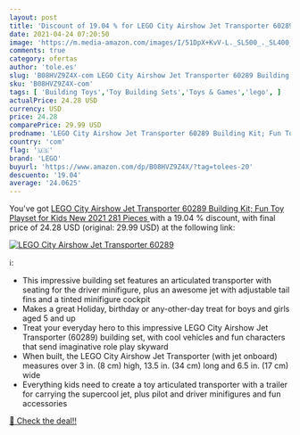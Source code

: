 ```yaml
---
layout: post
title: 'Discount of 19.04 % for LEGO City Airshow Jet Transporter 60289 '
date: 2021-04-24 07:20:50
image: 'https://m.media-amazon.com/images/I/51DpX+KvV-L._SL500_._SL400_.jpg'
comments: true
category: ofertas
author: 'tole.es'
slug: 'B08HVZ9Z4X-com LEGO City Airshow Jet Transporter 60289 Building Kit; Fun...'
sku: 'B08HVZ9Z4X-com'
tags: [ 'Building Toys','Toy Building Sets','Toys & Games','lego', ]
actualPrice: 24.28 USD
currency: USD
price: 24.28
comparePrice: 29.99 USD
prodname: 'LEGO City Airshow Jet Transporter 60289 Building Kit; Fun Toy Playset for Kids  New 2021  281 Pieces '
country: 'com'
flag: '🇺🇸'
brand: 'LEGO'
buyurl: 'https://www.amazon.com/dp/B08HVZ9Z4X/?tag=tolees-20'
descuento: '19.04'
average: '24.0625'
---
```


You've got [LEGO City Airshow Jet Transporter 60289 Building Kit; Fun Toy Playset for Kids  New 2021  281 Pieces ](https://www.amazon.com/dp/B08HVZ9Z4X/?tag=tolees-20) with a  19.04 % discount, with final price of 24.28 USD (original: 29.99 USD) at the following link:

[![LEGO City Airshow Jet Transporter 60289 ](https://m.media-amazon.com/images/I/51DpX+KvV-L._SL500_._SL400_.jpg)](https://www.amazon.com/dp/B08HVZ9Z4X/?tag=tolees-20)

ℹ️:

- This impressive building set features an articulated transporter with seating for the driver minifigure, plus an awesome jet with adjustable tail fins and a tinted minifigure cockpit
- Makes a great Holiday, birthday or any-other-day treat for boys and girls aged 5 and up
- Treat your everyday hero to this impressive LEGO City Airshow Jet Transporter (60289) building set, with cool vehicles and fun characters that send imaginative role play skyward
- When built, the LEGO City Airshow Jet Transporter (with jet onboard) measures over 3 in. (8 cm) high, 13.5 in. (34 cm) long and 6.5 in. (17 cm) wide
- Everything kids need to create a toy articulated transporter with a trailer for carrying the supercool jet, plus pilot and driver minifigures and fun accessories

[🛒 Check the deal!!](https://www.amazon.com/dp/B08HVZ9Z4X/?tag=tolees-20)
